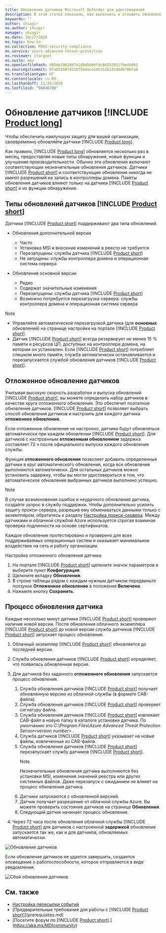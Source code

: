 ```yaml
---
title: Обновление датчиков Microsoft Defender для удостоверений
description: В этой статье показано, как выполнить и отложить обновления датчиков в Microsoft Defender для удостоверений.
keywords: ''
author: shsagir
ms.author: shsagir
manager: shsagir
ms.date: 10/27/2020
ms.topic: how-to
ms.collection: M365-security-compliance
ms.service: azure-advanced-threat-protection
ms.reviewer: itargoet
ms.suite: ems
ms.openlocfilehash: d65de1862d97a1d8dbb84fdc84252851fbe44d63
ms.sourcegitcommit: 07a855b87931875bdeca14b152b13a36db79bfa8
ms.translationtype: HT
ms.contentlocale: ru-RU
ms.lasthandoff: 11/26/2020
ms.locfileid: "94846788"
---
```

# <a name="update-product-long-sensors"></a>Обновление датчиков [!INCLUDE [Product long](includes/product-long.md)]

Чтобы обеспечить наилучшую защиту для вашей организации, своевременно обновляйте датчики [!INCLUDE [Product long](includes/product-long.md)].

Как правило, [!INCLUDE [Product long](includes/product-long.md)] обновляется несколько раз в месяц, предоставляя новые типы обнаружения, новые функции и улучшения производительности. Обычно эти обновления включают соответствующие незначительные обновления датчиков. Датчики [!INCLUDE [Product short](includes/product-short.md)] и соответствующие обновления никогда не имеют разрешений на запись в контроллеры домена. Пакеты обновления датчиков влияют только на датчики [!INCLUDE [Product short](includes/product-short.md)] и их функции обнаружения.

## <a name="product-short-sensor-update-types"></a>Типы обновлений датчиков [!INCLUDE [Product short](includes/product-short.md)]

Датчики [!INCLUDE [Product short](includes/product-short.md)] поддерживают два типа обновлений.

- Обновления дополнительной версии
  - Часто
  - Установка MSI и внесение изменений в реестр не требуется
  - Перезапущены: службы датчика [!INCLUDE [Product short](includes/product-short.md)]
  - Не запущены: службы контроллера домена и операционная система сервера

- Обновления основной версии
  - Редко
  - Содержат значительные изменения
  - Перезапущены: службы датчика [!INCLUDE [Product short](includes/product-short.md)]
  - Возможно потребуется перезагрузка сервера: службы контроллера домена и операционная система сервера

> [!NOTE]
>
> - Управляйте автоматической перезагрузкой датчика (для **основных** обновлений) на странице настройки на портале [!INCLUDE [Product short](includes/product-short.md)].
> - Датчик [!INCLUDE [Product short](includes/product-short.md)] всегда резервирует не менее 15 % памяти и ресурсов ЦП, доступных на контроллере домена, на котором он установлен. Если [!INCLUDE [Product short](includes/product-short.md)] потребляет слишком много памяти, служба автоматически останавливается и перезапускается службой обновления датчиков [!INCLUDE [Product short](includes/product-short.md)].

## <a name="delayed-sensor-update"></a>Отложенное обновление датчиков

Учитывая высокую скорость разработки и выпуска обновлений [!INCLUDE [Product short](includes/product-short.md)], вы можете определить набор датчиков в качестве круга отложенного обновления. Это обеспечит поэтапное обновление датчиков. [!INCLUDE [Product short](includes/product-short.md)] позволяет выбрать способ обновления датчиков и настроить для каждого датчика **отложенное обновление**.

Если отложенное обновление не настроено, датчики будут обновляться автоматически при каждом обновлении [!INCLUDE [Product short](includes/product-short.md)]. Для датчиков с настроенным **отложенным обновлением** задержка составляет 72 ч после официального выпуска каждого обновления службы.

Функция **отложенного обновления** позволяет добавить определенные датчики в круг автоматического обновления, когда все обновления выполняются автоматически. Для остальных датчиков можно установить задержку, чтобы вы могли удостовериться в том, что автоматическое обновление выбранных датчиков выполнено успешно.

> [!NOTE]
> В случае возникновения ошибок и неудачного обновления датчика, создайте запрос в службу поддержки. Чтобы дополнительно усилить защиту прокси-сервера, разрешив ему обмениваться данными только с экземпляром, обратитесь к разделу [Настройка прокси-сервера](configure-proxy.md).
Между датчиками и облачной службой Azure используется строгая взаимная проверка подлинности на основе сертификатов.

Каждое обновление протестировано и проверено для всех поддерживаемых операционных систем и оказывает минимальное воздействие на сеть и работу организации.

Настройка отложенного обновления датчика

1. На портале [!INCLUDE [Product short](includes/product-short.md)] щелкните значок параметров и выберите пункт **Конфигурация**.
1. Щелкните вкладку **Обновления**.
1. В строке таблицы рядом с каждым нужным датчиком передвиньте ползунок **Отложенное обновление** в положение **Включено**.
1. Нажмите кнопку **Сохранить**.

## <a name="sensor-update-process"></a>Процесс обновления датчика

Каждые несколько минут датчики [!INCLUDE [Product short](includes/product-short.md)] проверяют наличие новой версии. После обновления облачного экземпляра [!INCLUDE [Product short](includes/product-short.md)] до новой версии служба датчиков [!INCLUDE [Product short](includes/product-short.md)] запускает процесс обновления.

1. Облачный экземпляр [!INCLUDE [Product short](includes/product-short.md)] обновляется до последней версии.
1. Служба обновления датчиков [!INCLUDE [Product short](includes/product-short.md)] определяет, что появилась обновленная версия.
1. Для датчиков без заданного **отложенного обновления** запускается процесс обновления.
    1. Служба обновления датчиков [!INCLUDE [Product short](includes/product-short.md)] получает обновленную версию из облачной службы (в формате CAB-файла).
    1. Служба обновления датчиков [!INCLUDE [Product short](includes/product-short.md)] проверяет сигнатуру файла.
    1. Служба обновления датчиков [!INCLUDE [Product short](includes/product-short.md)] извлекает CAB-файл в новую папку в каталоге установки датчика. По умолчанию это *C:\Program Files\Azure Advanced Threat Protection Sensor\<version number>* .
    1. Служба датчиков [!INCLUDE [Product short](includes/product-short.md)] указывает на новые файлы, извлеченные из CAB-файла.
    1. Служба обновления датчиков [!INCLUDE [Product short](includes/product-short.md)] перезапускает службу датчиков [!INCLUDE [Product short](includes/product-short.md)].
        > [!NOTE]
        > Незначительные обновления датчика выполняются без установки MSI, изменения значений реестра или других системных файлов. Даже перезапуск с ожиданием не влияет на процесс обновления датчика.
    1. Датчики запускаются с обновленной версией.
    1. Датчик получает разрешение от облачной службы Azure. Вы можете проверить состояние датчиков на странице **Обновления**.
    1. Следующий датчик начинает процесс обновления.

1. Через 72 часа после обновления облачной службы [!INCLUDE [Product short](includes/product-short.md)] для датчиков с настроенной **задержкой** обновление запускается так же, как и для датчиков, обновляемых автоматически.

![Обновление датчиков](media/sensor-update.png)

Если обновление датчиков не удается завершить, создается оповещение о работоспособности, которое отправляется в виде уведомления.

![Сбой обновления датчиков](media/sensor-outdated.png)

## <a name="see-also"></a>См. также

- [Настройка пересылки событий](configure-event-forwarding.md)
- [Предварительные требования для работы с [!INCLUDE [Product short](includes/product-short.md)]](prerequisites.md)
- [Посетите форум по [!INCLUDE [Product short](includes/product-short.md)].](https://aka.ms/MDIcommunity)
